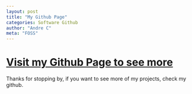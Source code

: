 ```yaml
---
layout: post
title: "My Github Page"
categories: Software Github
author: "Andre C"
meta: "FOSS"
---
```




# <a href="https://github.com/ac639" target="_blank">Visit my Github Page to see more</a>

Thanks for stopping by, if you want to see more of my projects, check my github.


